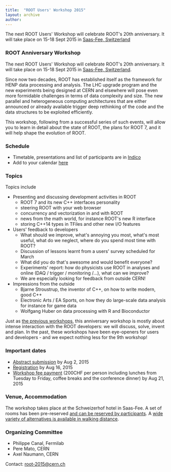 ```yaml
---
title:  "ROOT Users' Workshop 2015"
layout: archive
author:
---
```


The next ROOT Users' Workshop will celebrate ROOT's 20th anniversary. It will take place
on 15-18 Sept 2015 in
<a href="https://www.saas-fee.ch/en/aktivitaeten-sommer" target="_blank">Saas-Fee,
Switzerland</a>

<h3>ROOT Anniversary Workshop</h3>

<p>The next ROOT Users' Workshop will celebrate ROOT's 20th anniversary. It will take
place on 15-18 Sept 2015 in
<a href="https://www.saas-fee.ch/en/aktivitaeten-sommer" target="_blank">Saas-Fee, Switzerland</a>.</p>

<p style="margin-top: 1em; margin-bottom: 1em; color: rgb(0, 0, 0); font-family: Arial,
Verdana, sans-serif; line-height: 17.055999755859375px;">


<p>Since now two decades, ROOT has established itself as the framework for HENP data processing and analysis. The LHC upgrade program and the new experiments being designed at CERN and elsewhere will pose even more formidable challenges in terms of data complexity and size. The new parallel and heterogeneous computing architectures that are either announced or already available trigger deep rethinking of the code and the data structures to be exploited efficiently.</p>

<p>This workshop, following from a successful series of such events, will allow you to learn in detail about the state of ROOT, the plans for ROOT 7, and it will help shape the evolution of ROOT.</p>

<h3>Schedule</h3>

<ul>
   <li>Timetable, presentations and list of participants are in <a href="https://indico.cern.ch/e/root20" target="_blank">Indico</a></li>
   <li>Add to your calendar <a href="https://indico.cern.ch/export/event/349459.ics" target="_blank">here</a></li>
</ul>

<h3>Topics</h3>

<p>Topics include</p>

<ul>
   <li>Presenting and discussing development activities in ROOT
   <ul>
      <li>ROOT 7 and its new C++ interfaces personality</li>
      <li>steering ROOT with your web browser</li>
      <li>concurrency and vectorization in and with ROOT</li>
      <li>news from the math world, for instance ROOT's new R interface</li>
      <li>storing C++14 types in TFiles and other new I/O features</li>
   </ul>
   </li>
   <li>Users' feedback to developers
   <ul>
      <li>What should we improve, what's annoying you most, what's most useful, what do we neglect, where do you spend most time with ROOT?</li>
      <li>Discussion of lessons learnt from a users' survey scheduled for March</li>
      <li>What did you do that's awesome and would benefit everyone?</li>
      <li>Experiments' report: how do physicists use ROOT in analyses and online (DAQ / trigger / monitoring /...), what can we improve?</li>
      <li>We are especially looking for feedback from outside CERN!</li>
   </ul>
   </li>
   <li>Impressions from the outside
   <ul>
      <li>Bjarne Stroustrup, the inventor of C++, on how to write modern, good C++</li>
      <li>Electronic Arts / EA Sports, on how they do large-scale data analysis for instance for game data</li>
      <li>Wolfgang Huber on data processing with R and Bioconductor</li>
   </ul>
   </li>
</ul>

<p> </p>

<p>Just as <a href="{{ 'blog/workshops' | relative_url }}">the previous workshops</a>, this anniversary workshop is mostly
about intense interaction with the ROOT developers: we will discuss, solve, invent and plan.
In the past, these workshops have been eye-openers for users and developers - and we expect
nothing less for the 9th workshop! </p>

<h3>Important dates</h3>

<p> </p>

<ul>
   <li><a href="https://indico.cern.ch/event/349459/call-for-abstracts/submit" target="_blank">Abstract submission</a> by Aug 2, 2015</li>
   <li><a href="https://indico.cern.ch/event/349459/registration/" target="_blank">Registration</a> by Aug 16, 2015</li>
   <li><a href="https://indico.cern.ch/event/349459/registration/#payment" target="_blank">Workshop fee payment</a> (200CHF per person including lunches from Tuesday to Friday, coffee breaks and the conference dinner) by Aug 21, 2015</li>
</ul>

<p> </p>

<h3>Venue, Accommodation</h3>

<p>The workshop takes place at the Schweizerhof hotel in Saas-Fee. A set of rooms has been pre-reserved <a href="https://indico.cern.ch/event/349459" target="_blank">and can be reserved by participants</a>. A <a href="https://www.saas-fee.ch/en/suchen-buchen/hotels/" target="_blank">wide variety of alternatives is available in walking distance</a>.</p>

<h3>Organizing Committee</h3>

<ul>
   <li>Philippe Canal, Fermilab</li>
   <li>Pere Mato, CERN</li>
   <li>Axel Naumann, CERN</li>
</ul>

<p>Contact: <a href="mailto:root-2015@cern.ch">root-2015@cern.ch</a></p>
